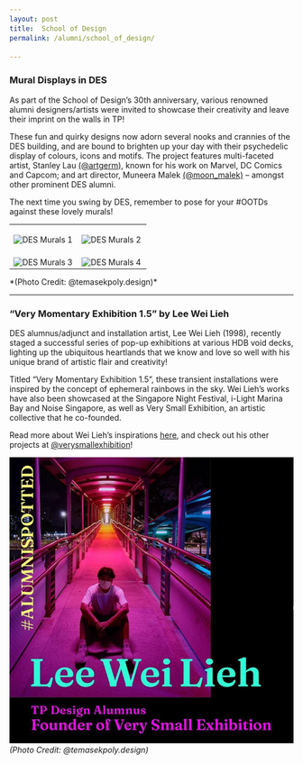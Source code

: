 ```yaml
---
layout: post
title:  School of Design
permalink: /alumni/school_of_design/

---
```

### Mural Displays in DES ###
As part of the School of Design’s 30th anniversary, various renowned alumni designers/artists were invited to showcase their creativity and leave their imprint on the walls in TP!

These fun and quirky designs now adorn several nooks and crannies of the DES building, and are bound to brighten up your day with their psychedelic display of colours, icons and motifs. The project features multi-faceted artist, Stanley Lau [(@artgerm)](https://www.instagram.com/artgerm/), known for his work on Marvel, DC Comics and Capcom; and art director, Muneera Malek [(@moon_malek)](https://www.instagram.com/moon_malek/) – amongst other prominent DES alumni. 

The next time you swing by DES, remember to pose for your #OOTDs against these lovely murals!

<div>
    <table>
        <tr>
            <td style="width:49%"><br>
                    <image src="{{site.baseurl}}/images/BeConnected_buzz_DES1.png" style="display:block;margin-left:auto;margin-right:auto;" alt="DES Murals 1">                                       </image>
            </td>
            <td style="width:49%"><br>
                    <image src="{{site.baseurl}}/images/BeConnected_buzz_DES2.png" style="display:block;margin-left:auto;margin-right:auto;" alt="DES Murals 2">
                    </image>
            </td>
         </tr>
      <tr>
            <td style="width:49%"><br>
                    <image src="{{site.baseurl}}/images/BeConnected_buzz_DES3.png" style="display:block;margin-left:auto;margin-right:auto;" alt="DES Murals 3">                                       </image>
            </td>
            <td style="width:49%"><br>
                    <image src="{{site.baseurl}}/images/BeConnected_buzz_DES4.png" style="display:block;margin-left:auto;margin-right:auto;" alt="DES Murals 4">
                    </image>
            </td>
         </tr>
    </table>
</div>
*(Photo Credit: @temasekpoly.design)*

---
### “Very Momentary Exhibition 1.5” by Lee Wei Lieh ###
DES alumnus/adjunct and installation artist, Lee Wei Lieh (1998), recently staged a successful series of pop-up exhibitions at various HDB void decks, lighting up the ubiquitous heartlands that we know and love so well with his unique brand of artistic flair and creativity!

Titled “Very Momentary Exhibition 1.5”, these transient installations were inspired by the concept of ephemeral rainbows in the sky. Wei Lieh’s works have also been showcased at the Singapore Night Festival, i-Light Marina Bay and Noise Singapore, as well as Very Small Exhibition, an artistic collective that he co-founded.

Read more about Wei Lieh’s inspirations [here](https://www.timeout.com/singapore/news/artist-spotlight-this-artist-lights-up-hdb-blocks-in-neon-hues-040721), and check out his other projects at [@verysmallexhibition](https://www.instagram.com/verysmallexhibition/?igshid=k9dbsr0y8to4)!

![Very Small Exhibition](/images/BeConnected_buzz_DES5.png)
<br>*(Photo Credit: @temasekpoly.design)*
